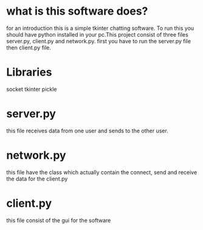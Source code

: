 # what is this software does?
for an introduction this is a simple tkinter chatting software. To run this you should have python installed in your pc.This project consist of three files server.py, client.py and network.py. first you have to run the server.py file then client.py file.

# Libraries
socket
tkinter
pickle

# server.py
this file receives data from one user and sends to the other user.

# network.py
this file have the class which actually contain the connect, send and receive the data for the client.py

# client.py
this file consist of the gui for the software
